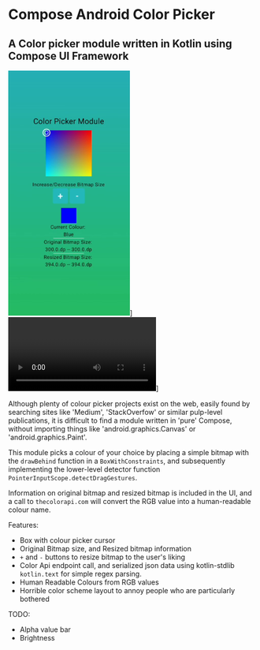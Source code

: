 # Compose Android Color Picker
## A Color picker module written in Kotlin using Compose UI Framework

![Compose Colour Picker](assets/thumb.png)]
![Video](assets/colour_picker.mp4)]

Although plenty of colour picker projects exist on the web, easily found by searching sites like 'Medium',  'StackOverfow' or similar pulp-level publications, it is difficult to find a module written in 'pure' Compose, without importing things like 'android.graphics.Canvas' or 'android.graphics.Paint'.


This module picks a colour of your choice by placing a simple bitmap with the ```drawBehind``` function in a ```BoxWithConstraints```, and subsequently implementing the lower-level detector function ```PointerInputScope.detectDragGestures```.


Information on original bitmap and resized bitmap is included in the UI, and a call to ```thecolorapi.com``` will convert the RGB value into a human-readable colour name.	


Features:

- Box with colour picker cursor
- Original Bitmap size, and Resized bitmap information
- ```+``` and ```-``` buttons to resize bitmap to the user's liking
- Color Api endpoint call, and serialized json data using kotlin-stdlib ```kotlin.text``` for simple regex parsing.
- Human Readable Colours from RGB values
- Horrible color scheme layout to annoy people who are particularly bothered

TODO:

- Alpha value bar
- Brightness

